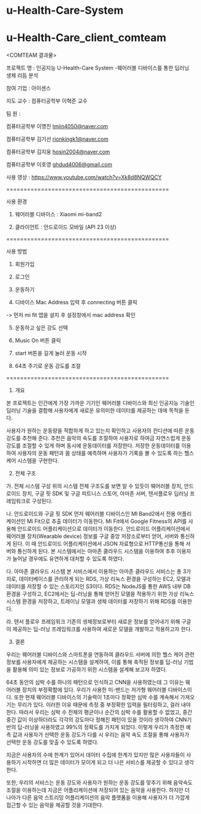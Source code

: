 # u-Health-Care-System
# u-Health-Care_client_comteam

<COMTEAM 결과물>


프로젝트 명 : 인공지능 U-Health-Care System -웨어러블 디바이스를 통한 딥러닝 생체 리듬 분석
 
참여 기업 : 아이센스

지도 교수 : 컴퓨터공학부  이혁준 교수


팀     원 :	

컴퓨터공학부  이명진 lmjin4050@naver.com		

컴퓨터공학부  김기선 rionkingk1@naver.com

컴퓨터공학부  김지웅 hosin2004@naver.com

컴퓨터공학부  이호영 ghdud4006@gmail.com
      
      
      
      
사용 영상 : https://www.youtube.com/watch?v=Xk8d8NQWQCY


===============================================

사용 환경

1. 웨어러블 디바이스 : Xiaomi mi-band2

2. 클라이언트 : 안드로이드 모바일 (API 23 이상)

===============================================

사용 방법

1. 회원가입

2. 로그인

3. 운동하기

4. 디바이스 Mac Address 입력 후 connecting 버튼 클릭 

-> 먼저 mi fit 앱을 설치 후 설정창에서 mac address 확인 

5. 운동하고 싶은 강도 선택

6. Music On 버튼 클릭

7. start 버튼을 길게 눌러 운동 시작

8. 64초 주기로 운동 강도를 조절 

===============================================


1. 개요

본 프로젝트는 인간에게 가장 가까운 기기인 웨어러블 디바이스와 최신 인공지능 기술인 딥러닝 기술을 결합해 사용자에게 새로운 유의미한 데이터를 제공하는 데에 목적을 둔다.

 사용자가 원하는 운동량을 적합하게 하고 있는지 확인하고 사용자의 컨디션에 따른 운동 강도를 추천해 준다. 추천은 음악의 속도를 조절하여 사용자로 하여금 자연스럽게 운동 강도를 조절할 수 있게 하며 동시에 운동데이터를 저장한다. 저장한 운동데이터를 이용하여 사용자의 운동 패턴과 몸 상태를 예측하며 사용자가 기록을 볼 수 있도록 하는 헬스 케어 시스템을 구현한다.


2. 전체 구조

가. 전체 시스템 구성 
 위의 시스템 전체 구조도를 보면 알 수 있듯이 웨어러블 장치, 안드로이드 장치, 구글 핏 SDK 및 구글 피트니스 스토어, 아마존 서버, 텐서플로우 딥러닝 프레임워크로 구성된다.




 나. 안드로이드와 구글 핏 SDK
 먼저 웨어러블 디바이스인 MI Band2에서 전용 어플리케이션인 Mi Fit으로 추출 데이터가 이동한다. Mi Fit에서 Google Fitness의 API를 사용해 안드로이드 어플리케이션으로 데이터가 이동한다. 안드로이드 어플리케이션에서 웨어러블 장치(Wearable device) 정보를 구글 중앙 저장소로부터 얻어, 서버와 통신하게 된다. 이 때 안드로이드 어플리케이션에서 JSON 자료형으로 HTTP통신을 통해 서버와 통신하게 된다. 본 시스템에서는 아마존 클라우드 시스템을 이용하여 추후 이용자가 늘어날 경우에도 유연하게 대처할 수 있도록 하였다.



다. 아마존 클라우드 시스템
 본 서비스에서 이용하는 아마존 클라우드 서비스는 총 3가지로, 데이터베이스를 관리하게 되는 RDS, 가상 리눅스 환경을 구성하는 EC2, 모델과 데이터를 저장할 수 있는 스토리지인 S3이다. RDS는 NodeJS를 통한 AWS 내부 DB 환경을 구성하고, EC2에서는 딥-러닝을 통해 얻어진 모델을 적용하기 위한 가상 리눅스 시스템 환경을 저장하고, 트레이닝 모델과 생체 데이터를 저장하기 위해 RDS를 이용한다.



라. 텐서 플로우 프레임워크
 기존의 생체정보로부터 새로운 정보를 얻어내기 위해 구글이 제공하는 딥-러닝 프레임워크를 사용하여 새로운 모델을 개발하고 적용하고자 한다.
 
 
 
 3. 결론
 
  우리는 웨어러블 디바이스와 스마트폰을 연동하여 클라우드 서버에 의한 헬스 케어 관련 정보를 사용자에게 제공하는 시스템을 설계하여, 이를 통해 축적된 정보를 딥-러닝 기법을 활용해 의미 있는 정보로 가공하기 위한 시스템을 설계해 보고자 하였다.
  
 64초 동안의 심박 수를 하나의 패턴으로 인식하고 CNN을 사용하였는데 그 이유는 웨어러블 장치의 부정확함에 있다. 우리가 사용한 미-밴드는 저가형 웨어러블 디바이스이다. 또한 현재 웨어러블 디바이스의 기술력이 1초마다 정확한 심박 수를 계속해서 가져오기는 무리가 있다. 이러한 이유 때문에 측정 중 부정확한 입력을 필터링하고, 걸러 내야한다. 따라서 우리는 심박 수 전체의 평균이나 순간의 심박 수를 활용할 수 없었고, 중간 중간 값이 이상하더라도 각각의 강도마다 정해진 패턴이 있을 것이라 생각하여 CNN기반의 딥-러닝을 사용하였고 99%의 정확도를 가지게 되었다. 이렇게 우리가 측정한 예측 값과 사용자가 선택한 운동 강도가 다를 시 우리는 음악 속도 조절을 통해 사용자가 선택한 운동 강도를 맞출 수 있도록 하였다.
 
 지금은 사용자의 수에 한계가 있어서 데이터 수집에 한계가 있지만 많은 사용자들이 사용하기 시작하면 더 많은 데이터가 모이게 되고 더 나은 서비스를 제공할 수 있다고 생각한다.
 
 또한, 우리의 서비스는 운동 강도와 사용자가 원하는 운동 강도를 맞추기 위해 음악속도 조절을 이용하는데 지금은 어플리케이션에 저장되어 있는 음악을 사용한다. 하지만  더 나아가 다른 음악 스트리밍 어플리케이션의 음악 플랫폼을 이용해 사용자가 더 가깝게 접근할 수 있는 음악을 제공할 것을 기대한다.
 
 
 
